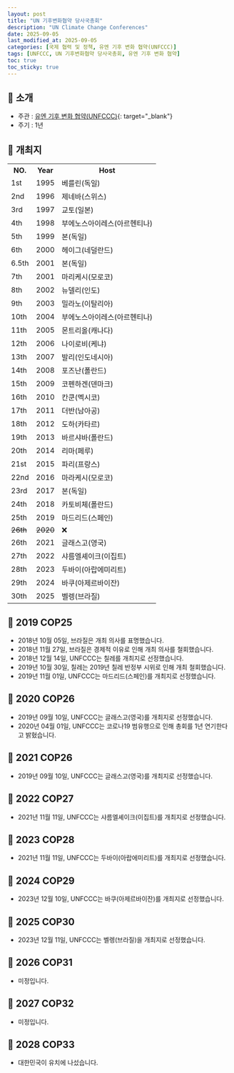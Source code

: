 ```yaml
---
layout: post
title: "UN 기후변화협약 당사국총회"
description: "UN Climate Change Conferences"
date: 2025-09-05
last_modified_at: 2025-09-05
categories: [국제 협력 및 정책, 유엔 기후 변화 협약(UNFCCC)]
tags: [UNFCCC, UN 기후변화협약 당사국총회, 유엔 기후 변화 협약]
toc: true
toc_sticky: true
---
```

## 📜 소개
* 주관 : [유엔 기후 변화 협약(UNFCCC)](https://unfccc.int/){: target="_blank"}
* 주기 : 1년

## 📜 개최지

<html>

<head>
    <meta charset="UTF-8">
</head>

<body>
    <table>
        <tr class="header-row">
            <th class="col-no">NO.</th>
            <th class="col-year">Year</th>
            <th class="col-host">Host</th>
        </tr>
        <tr>
            <td>1st</td>
            <td>1995</td>
            <td>베를린(독일)</td>
        </tr>
        <tr>
            <td>2nd</td>
            <td>1996</td>
            <td>제네바(스위스)</td>
        </tr>
        <tr>
            <td>3rd</td>
            <td>1997</td>
            <td>교토(일본)</td>
        </tr>
        <tr>
            <td>4th</td>
            <td>1998</td>
            <td>부에노스아이레스(아르헨티나)</td>
        </tr>
        <tr>
            <td>5th</td>
            <td>1999</td>
            <td>본(독일)</td>
        </tr>
        <tr>
            <td>6th</td>
            <td>2000</td>
            <td>헤이그(네덜란드)</td>
        </tr>
        <tr>
            <td>6.5th</td>
            <td>2001</td>
            <td>본(독일)</td>
        </tr>
        <tr>
            <td>7th</td>
            <td>2001</td>
            <td>마리케시(모로코)</td>
        </tr>
        <tr>
            <td>8th</td>
            <td>2002</td>
            <td>뉴델리(인도)</td>
        </tr>
        <tr>
            <td>9th</td>
            <td>2003</td>
            <td>밀라노(이탈리아)</td>
        </tr>
        <tr>
            <td>10th</td>
            <td>2004</td>
            <td>부에노스아이레스(아르헨티나)</td>
        </tr>
        <tr>
            <td>11th</td>
            <td>2005</td>
            <td>몬트리올(캐나다)</td>
        </tr>
        <tr>
            <td>12th</td>
            <td>2006</td>
            <td>나이로비(케냐)</td>
        </tr>
        <tr>
            <td>13th</td>
            <td>2007</td>
            <td>발리(인도네시아)</td>
        </tr>
        <tr>
            <td>14th</td>
            <td>2008</td>
            <td>포즈난(폴란드)</td>
        </tr>
        <tr>
            <td>15th</td>
            <td>2009</td>
            <td>코펜하겐(덴마크)</td>
        </tr>
        <tr>
            <td>16th</td>
            <td>2010</td>
            <td>칸쿤(멕시코)</td>
        </tr>
        <tr>
            <td>17th</td>
            <td>2011</td>
            <td>더반(남아공)</td>
        </tr>
        <tr>
            <td>18th</td>
            <td>2012</td>
            <td>도하(카타르)</td>
        </tr>
        <tr>
            <td>19th</td>
            <td>2013</td>
            <td>바르샤바(폴란드)</td>
        </tr>
        <tr>
            <td>20th</td>
            <td>2014</td>
            <td>리마(페루)</td>
        </tr>
        <tr>
            <td>21st</td>
            <td>2015</td>
            <td>파리(프랑스)</td>
        </tr>
        <tr>
            <td>22nd</td>
            <td>2016</td>
            <td>마라케시(모로코)</td>
        </tr>
        <tr>
            <td>23rd</td>
            <td>2017</td>
            <td>본(독일)</td>
        </tr>
        <tr>
            <td>24th</td>
            <td>2018</td>
            <td>카토비체(폴란드)</td>
        </tr>
        <tr>
            <td>25th</td>
            <td>2019</td>
            <td>마드리드(스페인)</td>
        </tr>
        <tr>
            <td><del>26th</del></td>
            <td><del>2020</del></td>
            <td>❌</td>
        </tr>
        <tr>
            <td>26th</td>
            <td>2021</td>
            <td>글래스고(영국)</td>
        </tr>
        <tr>
            <td>27th</td>
            <td>2022</td>
            <td>샤름엘셰이크(이집트)</td>
        </tr>
        <tr>
            <td>28th</td>
            <td>2023</td>
            <td>두바이(아랍에미리트)</td>
        </tr>
        <tr>
            <td>29th</td>
            <td>2024</td>
            <td>바쿠(아제르바이잔)</td>
        </tr>
        <tr>
            <td>30th</td>
            <td>2025</td>
            <td>벨렝(브라질)</td>
        </tr>
    </table>
</body>

</html>

## 📜 2019 COP25
* 2018년 10월 05일, 브라질은 개최 의사를 표명했습니다.
* 2018년 11월 27일, 브라질은 경제적 이유로 인해 개최 의사를 철회했습니다.
* 2018년 12월 14일, UNFCCC는 칠레를 개최지로 선정했습니다.
* 2019년 10월 30일, 칠레는 2019년 칠레 반정부 시위로 인해 개최 철회했습니다.
* 2019년 11월 01일, UNFCCC는 <span class="foreign-host">마드리드(스페인)</span>를 개최지로 선정했습니다.

## 📜 2020 COP26
* 2019년 09월 10일, UNFCCC는 글래스고(영국)를 개최지로 선정했습니다.
* 2020년 04월 01일, UNFCCC는 코로나19 범유행으로 인해 총회를 1년 연기한다고 밝혔습니다.

## 📜 2021 COP26
* 2019년 09월 10일, UNFCCC는 <span class="foreign-host">글래스고(영국)</span>를 개최지로 선정했습니다.

## 📜 2022 COP27
* 2021년 11월 11일, UNFCCC는 <span class="foreign-host">샤름엘셰이크(이집트)</span>를 개최지로 선정했습니다.

## 📜 2023 COP28
* 2021년 11월 11일, UNFCCC는 <span class="foreign-host">두바이(아랍에미리트)</span>를 개최지로 선정했습니다.

## 📜 2024 COP29
* 2023년 12월 10일, UNFCCC는 <span class="foreign-host">바쿠(아제르바이잔)</span>를 개최지로 선정했습니다.

## 📜 2025 COP30
* 2023년 12월 11일, UNFCCC는 <span class="foreign-host">벨렝(브라질)</span>을 개최지로 선정했습니다.

## 📜 2026 COP31
* 미정입니다.

## 📜 2027 COP32
* 미정입니다.

## 📜 2028 COP33
* 대한민국이 유치에 나섰습니다.
